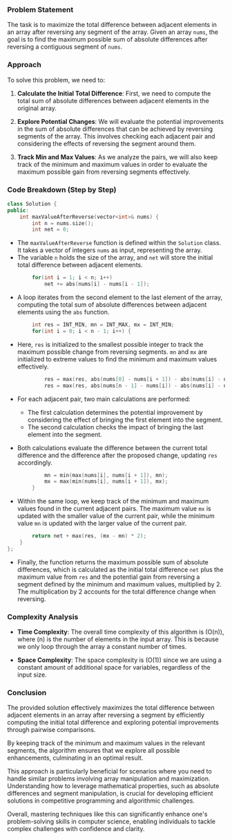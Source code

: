 
### Problem Statement
The task is to maximize the total difference between adjacent elements in an array after reversing any segment of the array. Given an array `nums`, the goal is to find the maximum possible sum of absolute differences after reversing a contiguous segment of `nums`.

### Approach
To solve this problem, we need to:
1. **Calculate the Initial Total Difference**: First, we need to compute the total sum of absolute differences between adjacent elements in the original array.
  
2. **Explore Potential Changes**: We will evaluate the potential improvements in the sum of absolute differences that can be achieved by reversing segments of the array. This involves checking each adjacent pair and considering the effects of reversing the segment around them.

3. **Track Min and Max Values**: As we analyze the pairs, we will also keep track of the minimum and maximum values in order to evaluate the maximum possible gain from reversing segments effectively.

### Code Breakdown (Step by Step)

```cpp
class Solution {
public:
    int maxValueAfterReverse(vector<int>& nums) {
        int n = nums.size();
        int net = 0;
```
- The `maxValueAfterReverse` function is defined within the `Solution` class. It takes a vector of integers `nums` as input, representing the array.
- The variable `n` holds the size of the array, and `net` will store the initial total difference between adjacent elements.

```cpp
        for(int i = 1; i < n; i++)
            net += abs(nums[i] - nums[i - 1]);
```
- A loop iterates from the second element to the last element of the array, computing the total sum of absolute differences between adjacent elements using the `abs` function.

```cpp
        int res = INT_MIN, mn = INT_MAX, mx = INT_MIN;
        for(int i = 0; i < n - 1; i++) {
```
- Here, `res` is initialized to the smallest possible integer to track the maximum possible change from reversing segments. `mn` and `mx` are initialized to extreme values to find the minimum and maximum values effectively.

```cpp
            res = max(res, abs(nums[0] - nums[i + 1]) - abs(nums[i] - nums[i + 1]));
            res = max(res, abs(nums[n - 1] - nums[i]) - abs(nums[i] - nums[i + 1]));
```
- For each adjacent pair, two main calculations are performed:
  - The first calculation determines the potential improvement by considering the effect of bringing the first element into the segment.
  - The second calculation checks the impact of bringing the last element into the segment.
  
- Both calculations evaluate the difference between the current total difference and the difference after the proposed change, updating `res` accordingly.

```cpp
            mn = min(max(nums[i], nums[i + 1]), mn);
            mx = max(min(nums[i], nums[i + 1]), mx);
        }
```
- Within the same loop, we keep track of the minimum and maximum values found in the current adjacent pairs. The maximum value `mx` is updated with the smaller value of the current pair, while the minimum value `mn` is updated with the larger value of the current pair.

```cpp
        return net + max(res, (mx - mn) * 2);
    }
};
```
- Finally, the function returns the maximum possible sum of absolute differences, which is calculated as the initial total difference `net` plus the maximum value from `res` and the potential gain from reversing a segment defined by the minimum and maximum values, multiplied by 2. The multiplication by 2 accounts for the total difference change when reversing.

### Complexity Analysis

- **Time Complexity**: The overall time complexity of this algorithm is \(O(n)\), where \(n\) is the number of elements in the input array. This is because we only loop through the array a constant number of times.
  
- **Space Complexity**: The space complexity is \(O(1)\) since we are using a constant amount of additional space for variables, regardless of the input size.

### Conclusion
The provided solution effectively maximizes the total difference between adjacent elements in an array after reversing a segment by efficiently computing the initial total difference and exploring potential improvements through pairwise comparisons. 

By keeping track of the minimum and maximum values in the relevant segments, the algorithm ensures that we explore all possible enhancements, culminating in an optimal result.

This approach is particularly beneficial for scenarios where you need to handle similar problems involving array manipulation and maximization. Understanding how to leverage mathematical properties, such as absolute differences and segment manipulation, is crucial for developing efficient solutions in competitive programming and algorithmic challenges.

Overall, mastering techniques like this can significantly enhance one's problem-solving skills in computer science, enabling individuals to tackle complex challenges with confidence and clarity.